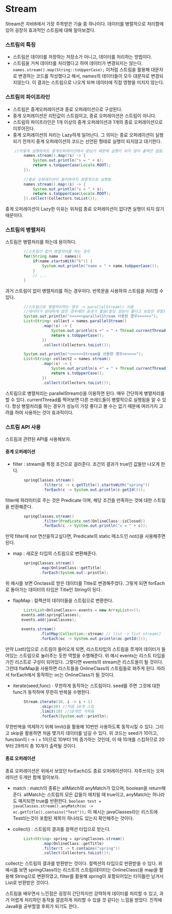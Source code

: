 # Stream  
Stream은 자바8에서 가장 주목받은 기술 중 하나이다. 데이터를 병렬적으로 처리함에 있어 굉장히 효과적인 스트림에 대해 알아보겠다.

### 스트림의 특징
- 스트림은 데이터를 저장하는 저장소가 아니고, 데이터를 처리하는 방법이다. 
- 스트림을 거쳐 데이터를 처리했다고 하여 데이터가 변경되지는 않는다.
`names.stream().map(String::toUpperCase);` 이처럼 스트림을 활용해 대문자로 변경하는 코드를 작성했다고 해서, names의 데이터들이 모두 대문자로 변경되지않는다. 이 결과는 스트림으로 나오게 되며 데이터에 직접 영향을 미치지 않는다.

### 스트림의 파이프라인
- 스트림은 중계오퍼레이션과 종료 오퍼레이션으로 구성된다.
- 중계 오퍼레이션은 리턴값이 스트림이고, 종료 오퍼레이션은 스트림이 아니다.
- 스트림의 파이프라인은 1개 이상의 중계 오퍼레이션과 1개의 종료 오퍼레이션으로 이루어진다.
- 중계 오퍼레이션의 처리는 Lazy하게 일어난다. 그 의미는 종료 오퍼레이션이 실행되기 전까지 중계 오퍼레이션의 코드는 선언된 형태로 실행이 되지않고 대기한다.
```java
	//이렇게 실행하여도 중계오퍼레이션에서 끝났기 때문에 실행이 되지 않아 출력은 없음.
        names.stream().map((s) -> {
            System.out.println("s = " + s);
            return s.toUpperCase(Locale.ROOT);
        });
        
        //종료 오퍼레이션이 들어와야지 최종적으로 실행됨.
        names.stream().map((s) -> {
            System.out.println("s = " + s);
            return s.toUpperCase(Locale.ROOT);
        }).collect(Collectors.toList());
```
중계 오퍼레이션이 Lazy한 이유는 위처럼 종료 오퍼레이션이 없다면 실행이 되지 않기 때문이다.

### 스트림의 병렬처리
스트림은 병렬처리를 하는데 용이하다.
``` java
        //스트림이 없이 병렬처리를 하는 경우
        for(String name : names){
            if(name.startsWith("k")) {
                System.out.println("name = " + name.toUpperCase());
            }
            // ...
        }
```
과거 스트림이 없이 병렬처리를 하는 경우이다.  반목문을 사용하여 스트림을 처리할 수 있다.

```java
        //스트림으로 병렬처리하는 경우 -> parallelStream() 사용
        //데이터가 방대하게 많은 경우에만 효과가 좋음(항상 성능이 좋다고 보장은 못함)
        System.out.println("<<<<<<parallelStream 사용한 경우>>>>>>");
        List<String> collect = names.parallelStream()
                .map((s) -> {
                    System.out.println(s +" = " + Thread.currentThread().getName());
                    return s.toUpperCase();
                })
                .collect(Collectors.toList());

        System.out.println("<<<<<<Stream을 사용한 경우>>>>>>");
        List<String> collect2 = names.stream()
                .map((s) -> {
                    System.out.println(s +" = " + Thread.currentThread().getName());
                    return s.toUpperCase();
                })
                .collect(Collectors.toList());
```
스트림으로 병렬처리는 parallelStream()을 이용하면 된다. 매우 간단하게 병렬처리를 할 수 있다. currentThread를 찍어보면 다른 쓰레드들이 병렬적으로 실행됨을 알 수 있다. 항상 병럴처리를 하는 경우가 성능이 가장 좋다고 볼 수는 없기 때문에 여러가지 고려를 하여 사용하는 것이 효과적이다.


### 스트림 API 사용
스트림과 관련된 API를 사용해보자.  

#### 중계 오퍼레이션
- filter : stream을 특정 조건으로 걸러준다. 조건의 결과가 true인 값들만 나오게 한다.
```java
        springClasses.stream()
                .filter(c -> c.getTitle().startsWith("spring"))
                .forEach(c -> System.out.println(c.getId()));
```
filter에 파라미터로 주는 것은 Predicate 이며, 해당 조건을 만족하는 것에 대한 스트림을 반환해준다.

```java
        springClasses.stream()
                .filter(Predicate.not(OnlineClass::isClosed))
                .forEach(c -> System.out.println("c = " + c));
```
 만약 filter에 not 연산을하고싶다면,  Predicate의  static 메소드인  not()을 사용해주면 된다.
 
 - map : 새로운 타입의 스트림으로 변환해준다.
 ```java
         springClasses.stream()
                .map(OnlineClass::getTitle)
                .forEach(System.out::println);
 ```
 위 예시를 보면 Onclass로 받은 데이터를 Title로 변경해주었다. 그렇게 되면 forEach로 돌아가는 데이터의 타입은 Title인 String이 된다.
 
 - flapMap : 컬렉션의 데이터들을 스트림으로 변환한다.
 ```java
         List<List<OnlineClass>> events = new ArrayList<>();
        events.add(springClasses);
        events.add(javaClasses);
        
        events.stream()
                .flatMap(Collection::stream) // list -> list.stream()
                .forEach(oc -> System.out.println(oc.getId()));
 ```
 만약 List타입으로 스트림이 들어오게 되면, 리스트타입의 스트림을 쪼개어 데이터가 들어있는 스트림으로 눌러주는 듯한 역할을 수행해준다. 위 예시 events는 리스트 타입을 가진 리스트로 구성이 되어있다. 그렇다면 events의 stream은 리스트들이 될 것이다. 그런데 flatMap을 사용하면 리스트들을 OnlineClass의 스트림들로 펴주게 된다. 따라서 forEach에서 동작하는 oc는 OnlineClass가 될 것이다.
 
 - iterate(seed,func) : 무한하게 동작하는 스트림이다. seed를 주면 그것에 대한 func가 동작하며 무한히 반복을 수행한다.
 ```java
         Stream.iterate(10, i -> i + 1)
                .skip(10) //처음 10개 스킵
                .limit(10) //10개만 가져옴
                .forEach(System.out::println);
 ```
 무한반복을 억제하기 위해 limit()을 활용해 10번만 사용하도록 동작시킬 수 있다. 그리고 skip을 활용하면 처음 몇가지 데이터를 넘길 수 있다. 위 코드는 seed가 10이고, function이 i -> i + 1이므로 10부터 1씩 증가하는 것인데, 이 때 10개를 스킵하므로 20부터 29까지 총 10개가 출력될 것이다.
 
 #### 종료 오퍼레이션
 종료 오퍼레이션은 위에서 보았던 forEach()도 종료 오퍼레이션이다. 자주쓰이는 오퍼레이션 두개만 함께 알아보자.
 - match : match의 종류는 allMatch와 anyMatch가 있으며, boolean을 return해준다. allMatch는 스트림의 모든 값들이 매치될 때 true이고, anyMatch는 하나라도 매치되면 true를 반환한다.
 `boolean test = javaClasses.stream().anyMatch(oc -> oc.getTitle().contains("Test"));` 
 이 예시는 javaClasses라는 리스트에 Test라는것이 포함된 제목이 하나라도 있는지 확인해주는 것이다.
 
 - collect() : 스트림의 결과를 컬렉션 타입으로 받는다.
```java
        List<String> spring = springClasses.stream()
                .map(OnlineClass::getTitle)
                .filter(t -> t.contains("spring"))
                .collect(Collectors.toList());
 ```
 collect는 스트림의 결과를 받환받는 것이다. 컬렉션의 타입으로 반환받을 수 있다. 위 예시를 보면 springClass라는 리스트의 스트림(데이터는 OnlineClass)을 map을 활용해 String으로 변환하였고, filter를 활용해 spring이 포함되어있는 타이틀만 남겨서 List로 반환받은 것이다.
 
스트림을 배우면서 느낀점은 굉장히 간단하지만 강력하게 데이터를 처리할 수 있고, 과거 어렵게 처리하던 동작을 깔끔하게 처리할 수 있을 것 같다는 느낌을 받았다. 진작에 Java8을 공부할껄 후회가 되기도 한다..